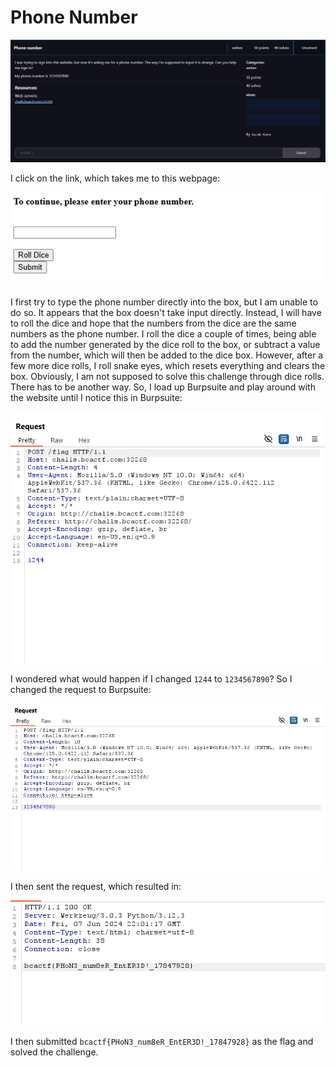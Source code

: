 # Phone Number
![](../images/phone-number-part-1.png)

I click on the link, which takes me to this webpage:

![](../images/phone-number-part-2.png)

I first try to type the phone number directly into the box, but I am unable to do so. It appears that the box doesn't take input directly. Instead, I will have to roll the dice and hope that the numbers from the dice are the same numbers as the phone number. I roll the dice a couple of times, being able to add the number generated by the dice roll to the box, or subtract a value from the number, which will then be added to the dice box. However, after a few more dice rolls, I roll snake eyes, which resets everything and clears the box. Obviously, I am not supposed to solve this challenge through dice rolls. There has to be another way. So, I load up Burpsuite and play around with the website until I notice this in Burpsuite:

![](../images/phone-number-part-3.png)

I wondered what would happen if I changed `1244` to `1234567890`? So I changed the request to Burpsuite:

![](../images/phone-number-part-4.png)

I then sent the request, which resulted in:

![](../images/phone-number-part-5.png)

I then submitted `bcactf{PHoN3_num8eR_EntER3D!_17847928}` as the flag and solved the challenge.
